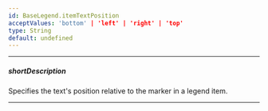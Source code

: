 ```yaml
---
id: BaseLegend.itemTextPosition
acceptValues: 'bottom' | 'left' | 'right' | 'top'
type: String
default: undefined
---
```

---
##### shortDescription
Specifies the text's position relative to the marker in a legend item.

---
